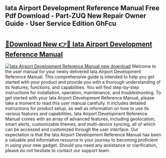 ## Iata Airport Development Reference Manual Free Pdf Download - Part-ZUQ New Repair Owner Guide - User Service Edition GhFcu

# <h2><a href="http://cf22843.oget.top/?id=Iata+Airport+Development+Reference+Manual">🔗Download New 👉🔴 Iata Airport Development Reference Manual</a></h2>

[![Iata Airport Development Reference Manual new download](https://i.imgur.com/5g1atiW.png)](http://cf22843.oget.top/?id=Iata+Airport+Development+Reference+Manual)
Welcome to the user manual for your newly delivered Iata Airport Development Reference Manual. This comprehensive guide is intended to help you get started with your product and provide you with a thorough understanding of its features, functions, and capabilities. You will find step-by-step instructions for installation, operation, maintenance, and troubleshooting. To get started with your Iata Airport Development Reference Manual, please take a moment to read this user manual carefully. It includes detailed instructions for product setup, as well as information on how to use its various features and capabilities. Iata Airport Development Reference Manual comes with an array of advanced features, including geolocation, smart alerts, customizable themes, and multi-device syncing, all of which can be accessed and customized through the user interface. Our expectation is that the Iata Airport Development Reference Manual has been a valuable and informative resource in your journey to becoming proficient in using your new gadget. Should you need any assistance or clarification, please do not hesitate to contact our support team.
